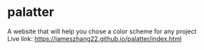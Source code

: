 # palatter
A website that will help you chose a color scheme for any project <br />
Live link: https://jameszhang22.github.io/palatter/index.html
